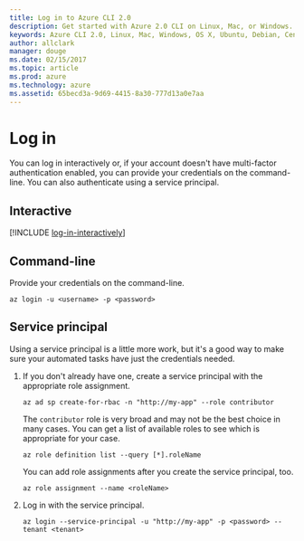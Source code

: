 ```yaml
---
title: Log in to Azure CLI 2.0
description: Get started with Azure 2.0 CLI on Linux, Mac, or Windows.
keywords: Azure CLI 2.0, Linux, Mac, Windows, OS X, Ubuntu, Debian, CentOS, RHEL, SUSE, CoreOS, Docker, Windows, Python, PIP
author: allclark
manager: douge
ms.date: 02/15/2017
ms.topic: article
ms.prod: azure
ms.technology: azure
ms.assetid: 65becd3a-9d69-4415-8a30-777d13a0e7aa
---
```


# Log in

You can log in interactively or, if your account doesn't have multi-factor authentication enabled,
you can provide your credentials on the command-line.
You can also authenticate using a service principal.

## Interactive

[!INCLUDE [log-in-interactively](./include/login-interactive.md)]

## Command-line

Provide your credentials on the command-line.

```azurecli
az login -u <username> -p <password>
```

## Service principal

Using a service principal is a little more work,
but it's a good way to make sure your automated tasks have just the credentials needed.

1. If you don't already have one, create a service principal with the appropriate role assignment.

    ```azurecli
    az ad sp create-for-rbac -n "http://my-app" --role contributor
    ```

    The `contributor` role is very broad and may not be the best choice in many cases.
    You can get a list of available roles to see which is appropriate for your case.

    ```azurecli
    az role definition list --query [*].roleName
    ```

    You can add role assignments after you create the service principal, too.
    
    ```azurecli
    az role assignment --name <roleName>
    ```

1. Log in with the service principal.

    ```azurecli
    az login --service-principal -u "http://my-app" -p <password> --tenant <tenant>
    ```
